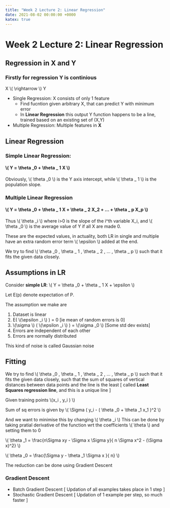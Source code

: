 ```yaml
---
title: "Week 2 Lecture 2: Linear Regression"
date: 2021-08-02 00:00:00 +0000
katex: true
---
```


# Week 2 Lecture 2: Linear Regression

## Regression in X and Y

### Firstly for **regression** Y is continious

X \\( \rightarrow \\) Y

* Single Regression: X consists of only 1 feature
  * Find fucntion given arbitrary X, that can predict Y with minimum error
  * In **Linear Regression** this output Y function happens to be a line, trained based on an existing set of (X,Y)
* Multiple Regression: Multiple features in **X**

## Linear Regression

### Simple Linear Regression:
#### \\( Y = \theta _0 + \theta _ 1 X \\)

Obviously, \\( \theta _0 \\) is the Y axis intercept, while \\( \theta _ 1 \\) is the population slope.
 
### Multiple Linear Regression

#### \\( Y = \theta _0 + \theta _ 1 X + \theta _ 2 X_2 + ... + \theta _ p X_p \\)

Thus \\( \theta _i \\) where i>0 is the slope of the i^th variable X_i, and \\( \theta _0 \\) is the average value of Y if all X are made 0.


These are the expected values, in actuality, both LR in single and multiple have an extra random error term \\( \epsilon \\) added at the end.

We try to find \\( \theta _0 , \theta _ 1 , \theta _ 2 , ... , \theta _ p  \\) such that it fits the given data closely.

## Assumptions in LR

Consider **simple LR**: \\( Y = \theta _0 + \theta _ 1 X + \epsilon \\)

Let E(p) denote expectation of P.

The assumption we make are
1. Dataset is linear
2. E( \\(\epsilon _i \\) ) = 0 [ie mean of random errors is 0]
3. \\(\sigma  \\) ( \\(\epsilon _i \\) ) = \\(\sigma _0  \\) [Some std dev exists]
4. Errors are independent of each other
5. Errors are normally distributed

This kind of noise is called Gaussian noise

## Fitting

We try to find \\( \theta _0 , \theta _ 1 , \theta _ 2 , ... , \theta _ p  \\) such that it fits the given data closely, such that the sum of squares of vertical distances between data points and the line is the least [ called **Least Squares regression line**, and this is a unique line ]


Given training points \\(x_i , y_i )  \\)

Sum of sq errors is given by \\( \Sigma ( y_i - ( \theta _0 + \theta _1 x_1 )^2 \\)

And we want to minimise this by changing \\( \theta _i \\)
This can be done by taking pratial derivative of the function wrt the coefficients \\( \theta \\) and setting them to 0

\\( \theta _1 = \frac{n\Sigma xy - \Sigma x \Sigma y}{ n \Sigma x^2 - (\Sigma x)^2} \\)

\\( \theta _0 = \frac{\Sigma y - \theta _1 \Sigma x }{ n} \\)

The reduction can be done using Gradient Descent

### Gradient Descent

* Batch Gradient Descent [ Updation of all examples takes place in 1 step ]
* Stochastic Gradient Descent [ Updation of 1 example per step, so much faster ]

